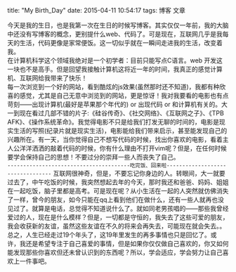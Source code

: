 title: "My Birth_Day"
date: 2015-04-11 10:54:17
tags: 博客 文章

今天是我的生日，也是我第一次在生日的时候写博客。其实仅仅一年前，我的大脑中还没有写博客的概念，更别提什么web、代码了。可是现在，互联网几乎是我每天的生活，代码更像是家常便饭。这一切似乎就在一瞬间走进我的生活，改变着我。<br/>
在计算机科学这个领域我绝对是一个初学者：目前只能写点C语言。web 开发这一块也不是高手。但是回望我接触计算机这将近一年的时间，我真正的感觉计算机、互联网给我带来了快乐！<br/>
每一次浏览到一个好的网站，看到酷炫的js效果(虽然那时还不知道)，我都有种欣喜的感觉，尤其是自己无意中浏览到的网站，更是惊讶！我对我要看的电影也有点苛刻——出现计算机(最好是苹果那个年代的) or 出现代码 or 和计算机有关的。大一到现在看过几部不错的片子:《硅谷传奇》、《社交网络》、《互联网之子》、《TPB AFK》、《操作系统革命》。我觉得电影不只是给我们打发无聊的时间的，电影是现实生活的写照(纪录片就是现实生活)，电影能给我们带来启示，甚至能发现自己的兴趣所在。有一天，当你觉得自己不想写代码的时候，找出你喜欢的电影，看着主人公洋洋洒洒的敲着代码的时候，你有什么理由不打开vim呢？但是，在任何时候要学会保持自己的思想！不要过分的崇拜一些人而丧失了自己。<br/>
<code>---------------------------------------吃完饭、回来啦---------------------------------</code>
互联网很神奇，但是，不要忘记你身边的人。转眼间，大一就要过去了，中午吃饭的时候，我突然想起去年的今天，那时我还和爸爸、妈妈、姐姐在一起吃饭，脑子里都是高考。可是现在呢？从小生活在一起的人突然就仿佛消失了一样，曾今的朋友，如今只能在qq上看到他们在做什么，还有一些人就再也没见过了。就算是电话，总觉得不知道说什么了。就如同老男孩唱的——那些我曾经爱过的人，现在是什么模样？但是，一切都是守恒的，我失去了这些可爱的朋友，我会收获新的友谊，虽然这些友谊在不久的将来会再失去，可能现在就会失去。。<br/>
总之，人生已经走过19个年头了，这19年里发生的再多事情也只是回忆了。或许，我还是希望专注于自己喜爱的事情，但是如果你仅仅做自己喜欢的，你又如何能发现那些你喜欢但还未曾认识到的东西呢？所以，学会适应，学会努力让自己喜欢上一件事吧。<br/>
